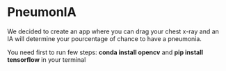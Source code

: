 # PneumonIA
We decided to create an app where you can drag your chest x-ray and an IA will determine your pourcentage of chance to have a pneumonia. 

You need first to run few steps: **conda install opencv** and **pip install tensorflow** in your terminal
